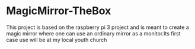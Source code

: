 # MagicMirror-TheBox
 This project is based on the raspberry pi 3 project and is meant to create a magic mirror where one can use an ordinary mirror as a monitor.Its first case use will be at my local youth church

